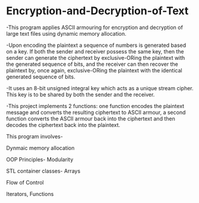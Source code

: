# Encryption-and-Decryption-of-Text
-This program applies ASCII armouring for encryption and decryption of large text files using dynamic memory allocation.

-Upon encoding the plaintext a sequence of numbers is generated based on a key. If both the sender and receiver possess the same key, then the sender can generate the ciphertext by exclusive-ORing the plaintext with the generated sequence of bits, and the receiver can then recover the plaintext by, once again, exclusive-ORing the plaintext with the identical generated sequence of bits. 

-It uses an 8-bit unsigned integral key which acts as a unique stream cipher. This key is to be shared by both the sender and the receiver. 

-This project implements 2 functions: one function encodes the plaintext message and converts the resulting ciphertext to ASCII armour, a second function converts the ASCII armour back into the ciphertext and then decodes the ciphertext back into the plaintext. 

This program involves-

Dynmaic memory allocation

OOP Principles- Modularity

STL container classes- Arrays

Flow of Control

Iterators, Functions
